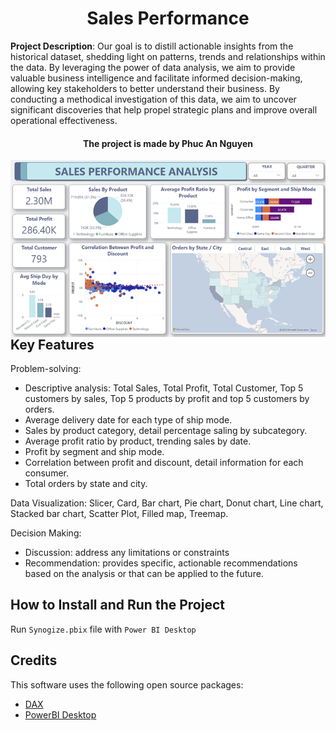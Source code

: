 <h1 align="center">
  Sales Performance
</h1>

**Project Description**: 
Our goal is to distill actionable insights from the historical dataset, shedding light on patterns, trends and relationships within the data. By leveraging the power
of data analysis, we aim to provide valuable business intelligence and facilitate informed decision-making, allowing key stakeholders to better understand their
business. By conducting a methodical investigation of this data, we aim to uncover significant discoveries that help propel strategic plans and improve overall
operational effectiveness.

<h4 align="center">The project is made by Phuc An Nguyen</h4>

<img src="PowerBI_Dashboard.png"
     style="float: left; margin-right: 10px;" />

## Key Features

Problem-solving:
* Descriptive analysis: Total Sales, Total Profit, Total Customer, Top 5 customers by sales, Top 5 products by profit and top 5 customers by orders.
* Average delivery date for each type of ship mode.
* Sales by product category, detail percentage saling by subcategory.
* Average profit ratio by product, trending sales by date.
* Profit by segment and ship mode.
* Correlation between profit and discount, detail information for each consumer.
* Total orders by state and city.

Data Visualization: Slicer, Card, Bar chart, Pie chart, Donut chart, Line chart, Stacked bar chart, Scatter Plot, Filled map, Treemap.

Decision Making:
* Discussion: address any limitations or constraints
* Recommendation: provides specific, actionable recommendations based on the analysis or that can be applied to the future.

## How to Install and Run the Project
Run `Synogize.pbix` file with `Power BI Desktop`

## Credits
This software uses the following open source packages:

- [DAX](https://learn.microsoft.com/en-us/dax/)
- [PowerBI Desktop](https://powerbi.microsoft.com/en-us/downloads/)



